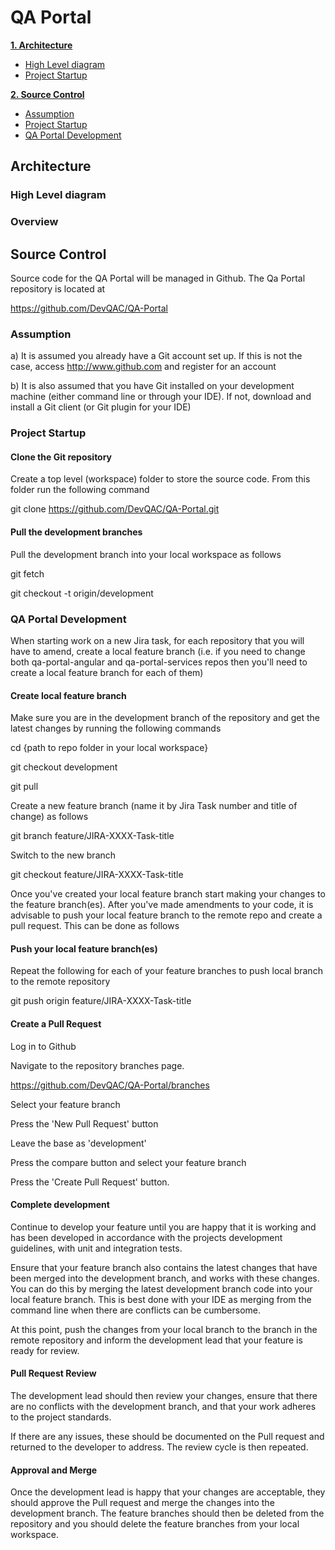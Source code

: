 # QA Portal 

**[1. Architecture](#Architecture)**
- [High Level diagram](#high-level-diagram)
- [Project Startup](#overview)

**[2. Source Control](#source-control)**
- [Assumption](#assumption)
- [Project Startup](#project-startup)
- [QA Portal Development](#qa-portal-development)


## Architecture

### High Level diagram

### Overview


## Source Control

Source code for the QA Portal will be managed in Github. The Qa Portal repository is located at 

https://github.com/DevQAC/QA-Portal<br>


### Assumption

a) It is assumed you already have a Git account set up. If this is not the case, access http://www.github.com and register for an account

b) It is also assumed that you have Git installed on your development machine (either command line or through your IDE). If not, download and install a Git client (or Git plugin for your IDE)


### Project Startup

#### Clone the Git repository

Create a top level (workspace) folder to store the source code. From this folder run the following command

git clone https://github.com/DevQAC/QA-Portal.git<br>


#### Pull the development branches

Pull the development branch into your local workspace as follows

git fetch

git checkout -t origin/development


### QA Portal Development

When starting work on a new Jira task, for each repository that you will have to amend, create a local feature branch (i.e. if you need to change both qa-portal-angular and qa-portal-services repos then you'll need to create a local feature branch for each of them)

#### Create local feature branch

Make sure you are in the development branch of the repository and get the latest changes by running the following commands

cd {path to repo folder in your local workspace}

git checkout development

git pull

Create a new feature branch (name it by Jira Task number and title of change) as follows

git branch feature/JIRA-XXXX-Task-title

Switch to the new branch

git checkout feature/JIRA-XXXX-Task-title

Once you've created your local feature branch start making your changes to the feature branch(es). After you've made amendments to your code, it is advisable to push your local feature branch to the remote repo and create a pull request. This can be done as follows


#### Push your local feature branch(es)

Repeat the following for each of your feature branches to push local branch to the remote repository

git push origin feature/JIRA-XXXX-Task-title


#### Create a Pull Request

Log in to Github

Navigate to the repository branches page.

https://github.com/DevQAC/QA-Portal/branches

Select your feature branch

Press the 'New Pull Request' button

Leave the base as 'development'

Press the compare button and select your feature branch

Press the 'Create Pull Request' button.


#### Complete development

Continue to develop your feature until you are happy that it is working and has been developed in accordance with the projects development guidelines, with unit and integration tests.

Ensure that your feature branch also contains the latest changes that have been merged into the development branch, and works with these changes. You can do this by merging the latest development branch code into your local feature branch. This is best done with your IDE as merging from the command line when there are conflicts can be cumbersome.

At this point, push the changes from your local branch to the branch in the remote repository and inform the development lead that your feature is ready for review.


#### Pull Request Review

The development lead should then review your changes, ensure that there are no conflicts with the development branch, and that your work adheres to the project standards. 

If there are any issues, these should be documented on the Pull request and returned to the developer to address. The review cycle is then repeated.

#### Approval and Merge

Once the development lead is happy that your changes are acceptable, they should approve the Pull request and merge the changes into the development branch. The feature branches should then be deleted from the repository and you should delete the feature branches from your local workspace.
